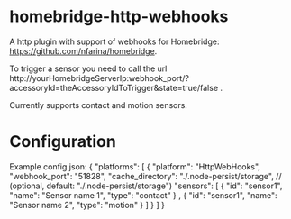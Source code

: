 # homebridge-http-webhooks
A http plugin with support of webhooks for Homebridge: https://github.com/nfarina/homebridge.

To trigger a sensor you need to call the url http://yourHomebridgeServerIp:webhook_port/?accessoryId=theAccessoryIdToTrigger&state=true/false .

Currently supports contact and motion sensors.

# Configuration
Example config.json:
    {
        "platforms": [
            {
                "platform": "HttpWebHooks",
                "webhook_port": "51828",
                "cache_directory": "./.node-persist/storage", // (optional, default: "./.node-persist/storage")
                "sensors": [
                    {
                        "id": "sensor1",
                        "name": "Sensor name 1",
                        "type": "contact"
                    }
                    ,
                    {
                        "id": "sensor1",
                        "name": "Sensor name 2",
                        "type": "motion"
                    }
                ]
            }
        ]
    }
